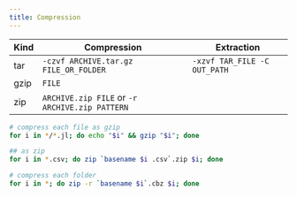 ```yaml
---
title: Compression
---
```


| Kind | Compression                                    | Extraction                   |
| ---- | ---------------------------------------------- | ---------------------------- |
| tar  | `-czvf ARCHIVE.tar.gz FILE_OR_FOLDER`          | `-xzvf TAR_FILE -C OUT_PATH` |
| gzip | `FILE`                                         |                              |
| zip  | `ARCHIVE.zip FILE` or `-r ARCHIVE.zip PATTERN` |                              |


```bash
# compress each file as gzip
for i in */*.jl; do echo "$i" && gzip "$i"; done

## as zip
for i in *.csv; do zip `basename $i .csv`.zip $i; done

# compress each folder
for i in *; do zip -r `basename $i`.cbz $i; done
```
